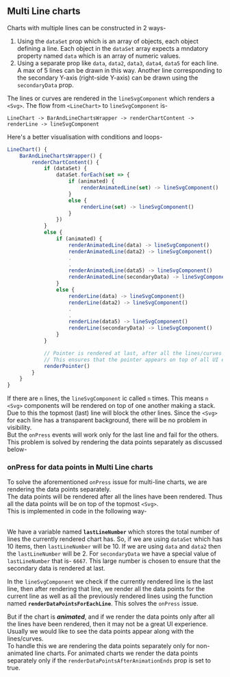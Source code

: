 ## Multi Line charts

Charts with multiple lines can be constructed in 2 ways-

1. Using the `dataSet` prop which is an array of objects, each object defining a line. Each object in the `dataSet` array expects a mndatory property named `data` which is an array of numeric values.
2. Using a separate prop like `data`, `data2`, `data3`, `data4`, `data5` for each line. A max of 5 lines can be drawn in this way. Another line corresponding to the secondary Y-axis (right-side Y-axis) can be drawn using the `secondaryData` prop.

The lines or curves are rendered in the `lineSvgComponent` which renders a `<Svg>`. The flow from `<LineChart>` to `lineSvgComponent` is-

`LineChart -> BarAndLineChartsWrapper -> renderChartContent -> renderLine -> lineSvgComponent`

Here's a better visualisation with conditions and loops-

```js
LineChart() {
    BarAndLineChartsWrapper() {
        renderChartContent() {
            if (dataSet) {
                dataSet.forEach(set => {
                    if (animated) {
                        renderAnimatedLine(set) -> lineSvgComponent()
                    }
                    else {
                        renderLine(set) -> lineSvgComponent()
                    }
                })
            }
            else {
                if (animated) {
                    renderAnimatedLine(data) -> lineSvgComponent()
                    renderAnimatedLine(data2) -> lineSvgComponent()
                    .
                    .
                    renderAnimatedLine(data5) -> lineSvgComponent()
                    renderAnimatedLine(secondaryData) -> lineSvgComponent()
                }
                else {
                    renderLine(data) -> lineSvgComponent()
                    renderLine(data2) -> lineSvgComponent()
                    .
                    .
                    renderLine(data5) -> lineSvgComponent()
                    renderLine(secondaryData) -> lineSvgComponent()
                }
            }

            // Pointer is rendered at last, after all the lines/curves have been rendered.
            // This ensures that the pointer appears on top of all UI elements in the chart
            renderPointer()
        }
    }
}
```

If there are `n` lines, the `lineSvgComponent` ic called `n` times. This means `n <Svg>` components will be rendered on top of one another making a stack.<br />
Due to this the topmost (last) line will block the other lines. Since the `<Svg>` for each line has a transparent background, there will be no problem in visibility. <br />
But the `onPress` events will work only for the last line and fail for the others. This problem is solved by rendering the data points separately as discussed below-

### onPress for data points in Multi Line charts

To solve the aforementioned `onPress` issue for multi-line charts, we are rendering the data points separately. <br />
The data points will be rendered after all the lines have been rendered. Thus all the data points will be on top of the topmost `<Svg>`. <br />
This is implemented in code in the following way- <br /><br />

We have a variable named **`lastLineNumber`** which stores the total number of lines the currently rendered chart has. So, if we are using `dataSet` which has 10 items, then `lastLineNumber` will be 10. If we are using `data` and `data2` then the `lastLineNumber` will be 2. For `secondaryData` we have a special value of `lastLineNumber` that is- `6667`. This large number is chosen to ensure that the secondary data is rendered at last.<br />

In the `lineSvgComponent` we check if the currently rendered line is the last line, then after rendering that line, we render all the data points for the current line as well as all the previously rendered lines using the function named **`renderDataPointsForEachLine`**. This solves the `onPress` issue.<br />

But if the chart is **_animated_**, and if we render the data points only after all the lines have been rendered, then it may not be a great UI experience. Usually we would like to see the data points appear along with the lines/curves.<br />
To handle this we are rendering the data points separately only for non-animated line charts. For animated charts we render the data points separately only if the `renderDataPointsAfterAnimationEnds` prop is set to true.